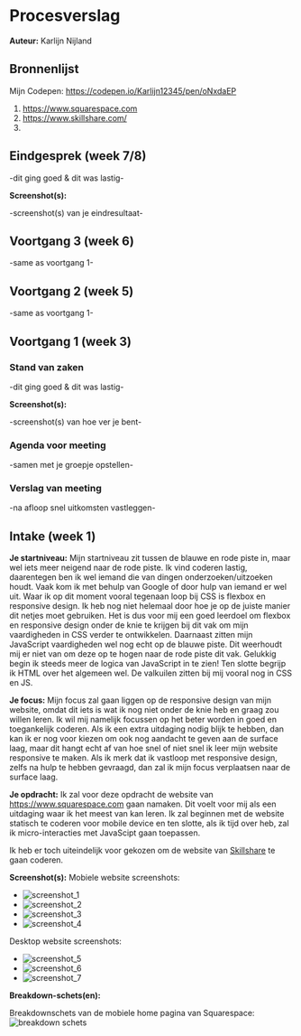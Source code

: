# Procesverslag

**Auteur:** Karlijn Nijland

## Bronnenlijst

Mijn Codepen: https://codepen.io/Karlijn12345/pen/oNxdaEP

1. https://www.squarespace.com
2. https://www.skillshare.com/
3. 

## Eindgesprek (week 7/8)

-dit ging goed & dit was lastig-

**Screenshot(s):**

-screenshot(s) van je eindresultaat-

## Voortgang 3 (week 6)

-same as voortgang 1-

## Voortgang 2 (week 5)

-same as voortgang 1-

## Voortgang 1 (week 3)

### Stand van zaken

-dit ging goed & dit was lastig-

**Screenshot(s):**

-screenshot(s) van hoe ver je bent-

### Agenda voor meeting

-samen met je groepje opstellen-

### Verslag van meeting

-na afloop snel uitkomsten vastleggen-

## Intake (week 1)

**Je startniveau:** Mijn startniveau zit tussen de blauwe en rode piste in, maar wel iets meer neigend naar de rode piste. Ik vind coderen lastig, daarentegen ben ik wel iemand die van dingen onderzoeken/uitzoeken houdt. Vaak kom ik met behulp van Google of door hulp van iemand er wel uit. Waar ik op dit moment vooral tegenaan loop bij CSS is flexbox en responsive design. Ik heb nog niet helemaal door hoe je op de juiste manier dit netjes moet gebruiken. Het is dus voor mij een goed leerdoel om flexbox en responsive design onder de knie te krijgen bij dit vak om mijn vaardigheden in CSS verder te ontwikkelen. Daarnaast zitten mijn JavaScript vaardigheden wel nog echt op de blauwe piste. Dit weerhoudt mij er niet van om deze op te hogen naar de rode piste dit vak. Gelukkig begin ik steeds meer de logica van JavaScript in te zien! Ten slotte begrijp ik HTML over het algemeen wel. De valkuilen zitten bij mij vooral nog in CSS en JS.

**Je focus:** Mijn focus zal gaan liggen op de responsive design van mijn website, omdat dit iets is wat ik nog niet onder de knie heb en graag zou willen leren. Ik wil mij namelijk focussen op het beter worden in goed en toegankelijk coderen. Als ik een extra uitdaging nodig blijk te hebben, dan kan ik er nog voor kiezen om ook nog aandacht te geven aan de surface laag, maar dit hangt echt af van hoe snel of niet snel ik leer mijn website responsive te maken. Als ik merk dat ik vastloop met responsive design, zelfs na hulp te hebben gevraagd, dan zal ik mijn focus verplaatsen naar de surface laag.

**Je opdracht:** Ik zal voor deze opdracht de website van https://www.squarespace.com gaan namaken. Dit voelt voor mij als een uitdaging waar ik het meest van kan leren. Ik zal beginnen met de website statisch te coderen voor mobile device en ten slotte, als ik tijd over heb, zal ik micro-interacties met JavaScipt gaan toepassen.

Ik heb er toch uiteindelijk voor gekozen om de website van [Skillshare](https://www.skillshare.com/) te gaan coderen. 

**Screenshot(s):**
Mobiele website screenshots:

- ![screenshot_1](images/screenshot1.png)
- ![screenshot_2](images/screenshot2.png)
- ![screenshot_3](images/screenshot3.png)
- ![screenshot_4](images/screenshot4.png)

Desktop website screenshots:

- ![screenshot_5](images/screenshot5.png)
- ![screenshot_6](images/screenshot6.png)
- ![screenshot_7](images/screenshot7.png)

**Breakdown-schets(en):**

Breakdownschets van de mobiele home pagina van Squarespace:
![breakdown schets](images/breakdownschets.png)
